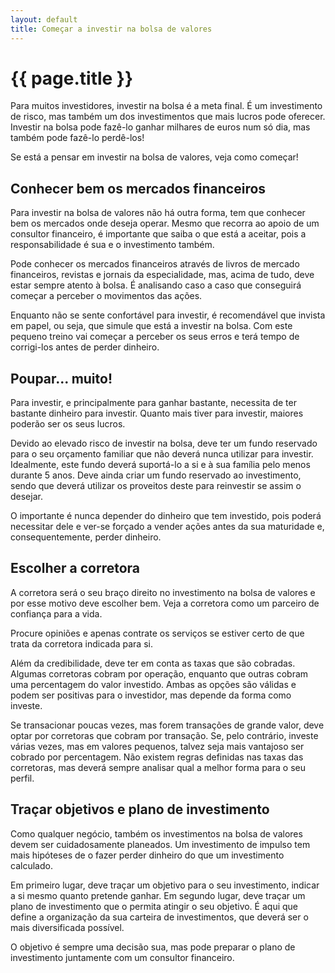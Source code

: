 ```yaml
---
layout: default
title: Começar a investir na bolsa de valores
---
```


# {{ page.title }}

Para muitos investidores, investir na bolsa é a meta final. É um investimento de risco, mas também um dos investimentos que mais lucros pode oferecer. Investir na bolsa pode fazê-lo ganhar milhares de euros num só dia, mas também pode fazê-lo perdê-los!

Se está a pensar em investir na bolsa de valores, veja como começar!

## Conhecer bem os mercados financeiros

Para investir na bolsa de valores não há outra forma, tem que conhecer bem os mercados onde deseja operar. Mesmo que recorra ao apoio de um consultor financeiro, é importante que saiba o que está a aceitar, pois a responsabilidade é sua e o investimento também.

Pode conhecer os mercados financeiros através de livros de mercado financeiros, revistas e jornais da especialidade, mas, acima de tudo, deve estar sempre atento à bolsa. É analisando caso a caso que conseguirá começar a perceber o movimentos das ações.

Enquanto não se sente confortável para investir, é recomendável que invista em papel, ou seja, que simule que está a investir na bolsa. Com este pequeno treino vai começar a perceber os seus erros e terá tempo de corrigi-los antes de perder dinheiro.

## Poupar... muito!

Para investir, e principalmente para ganhar bastante, necessita de ter bastante dinheiro para investir. Quanto mais tiver para investir, maiores poderão ser os seus lucros.

Devido ao elevado risco de investir na bolsa, deve ter um fundo reservado para o seu orçamento familiar que não deverá nunca utilizar para investir. Idealmente, este fundo deverá suportá-lo a si e à sua família pelo menos durante 5 anos.
Deve ainda criar um fundo reservado ao investimento, sendo que deverá utilizar os proveitos deste para reinvestir se assim o desejar.

O importante é nunca depender do dinheiro que tem investido, pois poderá necessitar dele e ver-se forçado a vender ações antes da sua maturidade e, consequentemente, perder dinheiro.

## Escolher a corretora

A corretora será o seu braço direito no investimento na bolsa de valores e por esse motivo deve escolher bem. Veja a corretora como um parceiro de confiança para a vida.

Procure opiniões e apenas contrate os serviços se estiver certo de que trata da corretora indicada para si.

Além da credibilidade, deve ter em conta as taxas que são cobradas. Algumas corretoras cobram por operação, enquanto que outras cobram uma percentagem do valor investido. Ambas as opções são válidas e podem ser positivas para o investidor, mas depende da forma como investe.

Se transacionar poucas vezes, mas forem transações de grande valor, deve optar por corretoras que cobram por transação. Se, pelo contrário, investe várias vezes, mas em valores pequenos, talvez seja mais vantajoso ser cobrado por percentagem. Não existem regras definidas nas taxas das corretoras, mas deverá sempre analisar qual a melhor forma para o seu perfil.

## Traçar objetivos e plano de investimento

Como qualquer negócio, também os investimentos na bolsa de valores devem ser cuidadosamente planeados. Um investimento de impulso tem mais hipóteses de o fazer perder dinheiro do que um investimento calculado.

Em primeiro lugar, deve traçar um objetivo para o seu investimento, indicar a si mesmo quanto pretende ganhar. Em segundo lugar, deve traçar um plano de investimento que o permita atingir o seu objetivo. É aqui que define a organização da sua carteira de investimentos, que deverá ser o mais diversificada possível.

O objetivo é sempre uma decisão sua, mas pode preparar o plano de investimento juntamente com um consultor financeiro.
